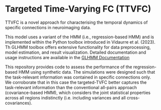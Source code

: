 # Targeted Time-Varying FC (TTVFC)

TTVFC is a novel approach for characterising the temporal dynamics of specific connections in neuroimaging data.

This model uses a variant of the HMM (i.e., regression-based HMM) and is implemented within the Python toolbox introduced in Vidaurre et al. (2023). Th GLHMM toolbox offers extensive functionality for data preprocessing, model estimation, and result visualization. Detailed documentation and usage instructions are available in the [GLHMM Documentation](https://glhmm.readthedocs.io/en/latest/index.html)

This repository provides code to assess the performance of the regression-based HMM using synthetic data. The simulations were designed such that the task-relevant information was contained in specific connections only. We corroborate that in this case the targeted-TVFC better captures the task-relevant information than the conventional all-pairs approach (covariance-based HMM), which considers the joint statistical properties across all regions indistinctly (i.e. including variances and all cross-covariances). 
